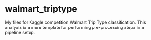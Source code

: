 # walmart_triptype
My files for Kaggle competition Walmart Trip Type classification. This analysis is a mere template for performing pre-processing steps in a pipeline setup. 
